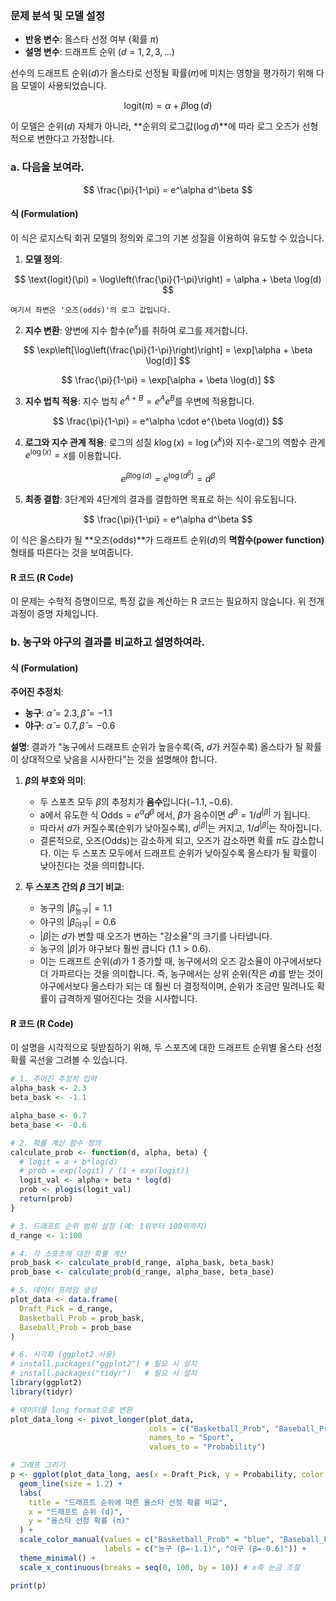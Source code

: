 ### **문제 분석 및 모델 설정**

*   **반응 변수**: 올스타 선정 여부 (확률 $\pi$)
*   **설명 변수**: 드래프트 순위 ($d = 1, 2, 3, \dots$)

선수의 드래프트 순위($d$)가 올스타로 선정될 확률($\pi$)에 미치는 영향을 평가하기 위해 다음 모델이 사용되었습니다.

$$ \text{logit}(\pi) = \alpha + \beta \log(d) $$

이 모델은 순위($d$) 자체가 아니라, **순위의 로그값($\log d$)**에 따라 로그 오즈가 선형적으로 변한다고 가정합니다.

### **a. 다음을 보여라.**

$$ \frac{\pi}{1-\pi} = e^\alpha d^\beta $$

#### **식 (Formulation)**

이 식은 로지스틱 회귀 모델의 정의와 로그의 기본 성질을 이용하여 유도할 수 있습니다.

1.  **모델 정의**:

$$ \text{logit}(\pi) = \log\left(\frac{\pi}{1-\pi}\right) = \alpha + \beta \log(d) $$

    여기서 좌변은 '오즈(odds)'의 로그 값입니다.

2.  **지수 변환**: 양변에 지수 함수($e^x$)를 취하여 로그를 제거합니다.

$$ \exp\left[\log\left(\frac{\pi}{1-\pi}\right)\right] = \exp[\alpha + \beta \log(d)] $$

$$ \frac{\pi}{1-\pi} = \exp[\alpha + \beta \log(d)] $$

3.  **지수 법칙 적용**: 지수 법칙 $e^{A+B} = e^A e^B$를 우변에 적용합니다.

$$ \frac{\pi}{1-\pi} = e^\alpha \cdot e^{\beta \log(d)} $$

4.  **로그와 지수 관계 적용**: 로그의 성질 $k \log(x) = \log(x^k)$와 지수-로그의 역함수 관계 $e^{\log(x)} = x$를 이용합니다.

$$ e^{\beta \log(d)} = e^{\log(d^\beta)} = d^\beta $$

5.  **최종 결합**: 3단계와 4단계의 결과를 결합하면 목표로 하는 식이 유도됩니다.

$$ \frac{\pi}{1-\pi} = e^\alpha d^\beta $$

이 식은 올스타가 될 **오즈(odds)**가 드래프트 순위($d$)의 **멱함수(power function)** 형태를 따른다는 것을 보여줍니다.

#### **R 코드 (R Code)**
이 문제는 수학적 증명이므로, 특정 값을 계산하는 R 코드는 필요하지 않습니다. 위 전개 과정이 증명 자체입니다.

### **b. 농구와 야구의 결과를 비교하고 설명하여라.**

#### **식 (Formulation)**

**주어진 추정치**:
*   **농구**: $\hat{\alpha} = 2.3, \hat{\beta} = -1.1$
*   **야구**: $\hat{\alpha} = 0.7, \hat{\beta} = -0.6$

**설명**:
결과가 "농구에서 드래프트 순위가 높을수록(즉, $d$가 커질수록) 올스타가 될 확률이 상대적으로 낮음을 시사한다"는 것을 설명해야 합니다.

1.  **$\beta$의 부호와 의미**:
    *   두 스포츠 모두 $\beta$의 추정치가 **음수**입니다($-1.1, -0.6$).
    *   a에서 유도한 식 $\text{Odds} = e^\alpha d^\beta$ 에서, $\beta$가 음수이면 $d^\beta = 1/d^{|\beta|}$ 가 됩니다.
    *   따라서 $d$가 커질수록(순위가 낮아질수록), $d^{|\beta|}$는 커지고, $1/d^{|\beta|}$는 작아집니다.
    *   결론적으로, 오즈(Odds)는 감소하게 되고, 오즈가 감소하면 확률 $\pi$도 감소합니다. 이는 두 스포츠 모두에서 드래프트 순위가 낮아질수록 올스타가 될 확률이 낮아진다는 것을 의미합니다.

2.  **두 스포츠 간의 $\beta$ 크기 비교**:
    *   농구의 $|\hat{\beta}_{\text{농구}}| = 1.1$
    *   야구의 $|\hat{\beta}_{\text{야구}}| = 0.6$
    *   $|\beta|$는 $d$가 변할 때 오즈가 변하는 "감소율"의 크기를 나타냅니다.
    *   농구의 $|\beta|$가 야구보다 훨씬 큽니다 ($1.1 > 0.6$).
    *   이는 드래프트 순위($d$)가 1 증가할 때, 농구에서의 오즈 감소율이 야구에서보다 더 가파르다는 것을 의미합니다. 즉, 농구에서는 상위 순위(작은 $d$)를 받는 것이 야구에서보다 올스타가 되는 데 훨씬 더 결정적이며, 순위가 조금만 밀려나도 확률이 급격하게 떨어진다는 것을 시사합니다.

#### **R 코드 (R Code)**

이 설명을 시각적으로 뒷받침하기 위해, 두 스포츠에 대한 드래프트 순위별 올스타 선정 확률 곡선을 그려볼 수 있습니다.

```R
# 1. 주어진 추정치 입력
alpha_bask <- 2.3
beta_bask <- -1.1

alpha_base <- 0.7
beta_base <- -0.6

# 2. 확률 계산 함수 정의
calculate_prob <- function(d, alpha, beta) {
  # logit = a + b*log(d)
  # prob = exp(logit) / (1 + exp(logit))
  logit_val <- alpha + beta * log(d)
  prob <- plogis(logit_val)
  return(prob)
}

# 3. 드래프트 순위 범위 설정 (예: 1위부터 100위까지)
d_range <- 1:100

# 4. 각 스포츠에 대한 확률 계산
prob_bask <- calculate_prob(d_range, alpha_bask, beta_bask)
prob_base <- calculate_prob(d_range, alpha_base, beta_base)

# 5. 데이터 프레임 생성
plot_data <- data.frame(
  Draft_Pick = d_range,
  Basketball_Prob = prob_bask,
  Baseball_Prob = prob_base
)

# 6. 시각화 (ggplot2 사용)
# install.packages("ggplot2") # 필요 시 설치
# install.packages("tidyr")   # 필요 시 설치
library(ggplot2)
library(tidyr)

# 데이터를 long format으로 변환
plot_data_long <- pivot_longer(plot_data, 
                               cols = c("Basketball_Prob", "Baseball_Prob"), 
                               names_to = "Sport", 
                               values_to = "Probability")

# 그래프 그리기
p <- ggplot(plot_data_long, aes(x = Draft_Pick, y = Probability, color = Sport)) +
  geom_line(size = 1.2) +
  labs(
    title = "드래프트 순위에 따른 올스타 선정 확률 비교",
    x = "드래프트 순위 (d)",
    y = "올스타 선정 확률 (π)"
  ) +
  scale_color_manual(values = c("Basketball_Prob" = "blue", "Baseball_Prob" = "red"),
                     labels = c("농구 (β=-1.1)", "야구 (β=-0.6)")) +
  theme_minimal() +
  scale_x_continuous(breaks = seq(0, 100, by = 10)) # x축 눈금 조절

print(p)
```
